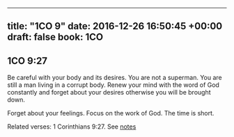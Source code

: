 
---
title: "1CO 9"
date: 2016-12-26 16:50:45 +00:00
draft: false
book: 1CO
---

## 1CO 9:27

Be careful with your body and its desires. You are not a superman. You are still a man living in a corrupt body. Renew your mind with the word of God constantly and forget about your desires otherwise you will be brought down.

Forget about your feelings. Focus on the work of God. The time is short.

Related verses: 1 Corinthians 9:27. See [notes](https://my.bible.com/notes/2534324695731004076)

